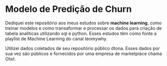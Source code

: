 # Modelo de Predição de Churn

Dediquei este repositório aos meus estudos sobre **machine learning**, como treinar modelos e
como transaformar e processar os dados para criação de tabela analíticas utilizando sql e python. 
Esses estudos têm como fonte a playlist de Machine Learning do canal teomywhy.

Utilizei dados coletados de seu repositório público dtona. Esses dados por sua vez são públicos 
e fornecidos por uma empresa de marketplace chama Olist. 

